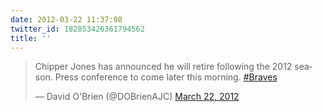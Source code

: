 ```yaml
---
date: 2012-03-22 11:37:08
twitter_id: 182853426361794562
title: ''
---
```


<blockquote class="twitter-tweet"><p lang="en" dir="ltr">Chipper Jones has announced he will retire following the 2012 season. Press conference to come later this morning. <a href="https://twitter.com/hashtag/Braves?src=hash&amp;ref_src=twsrc%5Etfw">#Braves</a></p>&mdash; David O&#39;Brien (@DOBrienAJC) <a href="https://twitter.com/DOBrienAJC/status/182831235511496704?ref_src=twsrc%5Etfw">March 22, 2012</a></blockquote>
<script async src="https://platform.twitter.com/widgets.js" charset="utf-8"></script>
